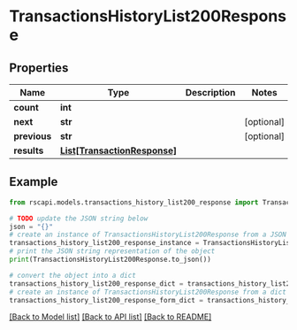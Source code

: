 # TransactionsHistoryList200Response


## Properties

Name | Type | Description | Notes
------------ | ------------- | ------------- | -------------
**count** | **int** |  | 
**next** | **str** |  | [optional] 
**previous** | **str** |  | [optional] 
**results** | [**List[TransactionResponse]**](TransactionResponse.md) |  | 

## Example

```python
from rscapi.models.transactions_history_list200_response import TransactionsHistoryList200Response

# TODO update the JSON string below
json = "{}"
# create an instance of TransactionsHistoryList200Response from a JSON string
transactions_history_list200_response_instance = TransactionsHistoryList200Response.from_json(json)
# print the JSON string representation of the object
print(TransactionsHistoryList200Response.to_json())

# convert the object into a dict
transactions_history_list200_response_dict = transactions_history_list200_response_instance.to_dict()
# create an instance of TransactionsHistoryList200Response from a dict
transactions_history_list200_response_form_dict = transactions_history_list200_response.from_dict(transactions_history_list200_response_dict)
```
[[Back to Model list]](../README.md#documentation-for-models) [[Back to API list]](../README.md#documentation-for-api-endpoints) [[Back to README]](../README.md)



